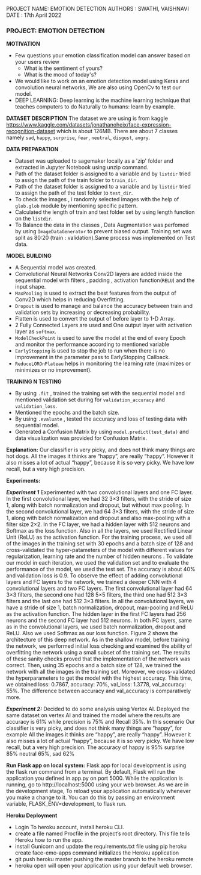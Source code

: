 PROJECT NAME: EMOTION DETECTION
AUTHORS : SWATHI, VAISHNAVI
DATE : 17th April 2022

### PROJECT: EMOTION DETECTION
**MOTIVATION**
* Few questions your emotion classification model can answer based on your users review
  * What is the sentiment of yours?
  * What is the mood of today's?
* We would like to work on an emotion detection model using Keras and convolution neural networks, We are also using OpenCv to test our model.
* DEEP LEARNING: Deep learning is the machine learning technique that teaches computers to do Naturally to humans: learn by example.

**DATASET DESCRIPTION**
The dataset we are using is from kaggle https://www.kaggle.com/datasets/jonathanoheix/face-expression-recognition-dataset which is about 126MB. There are about 7 classes namely `sad`,  `happy`, `surprise`, `fear`, `neutral`, `disgust`, `angry`. 
 
**DATA PREPARATION**
* Dataset was uploaded to sagemaker locally as a 'zip' folder and extracted in Jupyter Notebook using unzip command.
* Path of the dataset folder is assigned to a variable and by `listdir` tried to assign the path of the train folder to `train_dir`.
* Path of the dataset folder is assigned to a variable and by `listdir` tried to assign the path of the test folder to `test_dir`.
* To check the images , i randomly selected images with the help of `glob.glob` module by mentioning specific pattern.
* Calculated the length of train and test folder set by using length function on the `listdir`.
* To Balance the data in the classes , Data Augmentation was perfomed by using `ImageDataGenerator` to prevent biased output. Training set was split as 80:20 (train : validation).Same process was implemented on Test data.

**MODEL BUILDING**
* A Sequential model was created.
* Convolutional Neural Networks Conv2D layers are  added inside the sequential model with filters , padding , activation function(`RELU`) and the input shape.
* `MaxPooling` is used to extract the best features from the output of Conv2D which helps in reducing Overfitting.
* `Dropout` is used to manage and balance the accuracy between train and validation sets by increasing or decreasing probability.
* Flatten is used to convert the output of before layer to 1-D Array.
* 2 Fully Connected Layers are used and One output layer with activation layer as `softmax`.
* `ModelCheckPoint` is used to save the model at the end of every Epoch and monitor the performance according to mentioned variable
* `EarlyStopping` is used to stop the job to run when there is no improvement in the parameter pass to EarlyStopping Callback.
* `ReduceLOROnPlateau` helps in monitoring the learning rate (maximizes or minimizes or no improvement).

**TRAINING N TESTING**
* By using `.fit` , trained the training set with the sequential model and mentioned validation set during for `validation_accuracy` and `validation_loss`.
* Mentioned the epochs and the batch size.
* By using `.evaluate` , tested the accuracy and loss of testing data with sequential model.
* Generated a Confusion Matrix by using `model.predict(test_data)` and data visualization was provided for Confusion Matrix.

**Explanation:**
Our classifier is very picky, and does not think many things are hot dogs. All the images it thinks are “happy”, are really “happy”. However it also misses a lot of actual “happy”, because it is so very picky. We have low recall, but a very high precision.

**Experiments:**

***Experiment 1***
Experimented with two convolutional layers and one FC layer. In the first convolutional layer, we had 32 3×3 filters, with the stride of size 1, along with batch normalization and dropout, but without max pooling. In the second convolutional layer, we had 64 3×3 filters, with the stride of size 1, along with batch normalization and dropout and also max-pooling with a filter size 2×2. In the FC layer, we had a hidden layer with 512 neurons and Softmax as the loss function. Also in all the layers, we used Rectified Linear Unit (ReLU) as the activation function. For the training process, we used all of the images in the training set with 30 epochs and a batch size of 128 and cross-validated the hyper-patameters of the model with different values for regularization, learning rate and the number of hidden neurons . To validate our model in each iteration, we used the validation set and to evaluate the performance of the model, we used the test set. The accuracy is about 40% and validation loss is 0.9. 
To observe the effect of adding convolutional layers and FC layers to the network, we trained a deeper CNN with 4 convolutional layers and two FC layers. The first convolutional layer had 64 3×3 filters, the second one had 128 5×5 filters, the third one had 512 3×3 filters and the last one had 512 3×3 filters. In all the convolutional layers, we have a stride of size 1, batch normalization, dropout, max-pooling and ReLU as the activation function. The hidden layer in the first FC layers had 256 neurons and the second FC layer had 512 neurons. In both FC layers, same as in the convolutional layers, we used batch normalization, dropout and ReLU. Also we used Softmax as our loss function. Figure 2 shows the architecture of this deep network. As in the shallow model, before training the network, we performed initial loss checking and examined the ability of overfitting the network using a small subset of the training set. The results of these sanity checks proved that the implementation of the network was correct. Then, using 35 epochs and a batch size of 128, we trained the network with all the images in the training set. Moreover, we cross-validated the hyperparameters to get the model with the highest accuracy. This time, we obtained loss: 0.7867,  accuracy: 70%, val_loss: 1.3778, val_accuracy: 55%. The difference between accuracy and val_accuracy is comparatively more. 

***Experiment 2:***
Decided to do some analysis using Vertex AI. Deployed the same dataset on vertex AI and trained the model where the results are accuracy is 61% while precision is 75% and Recall 35%. In this scenario Our classifier is very picky, and does not think many things are “happy”,  for example  All the images it thinks are “happy”, are really “happy”. However it also misses a lot of actual “happy”, because it is so very picky. We have low recall, but a very high precision.
The accuracy of happy is 95% surprise 85% neutral 65%, sad 62%

**Run Flask app on local system:**
Flask app for local development is using the flask run command from a terminal. By default, Flask will run the application you defined in app.py on port 5000. While the application is running, go to http://localhost:5000 using your web browser. As we are in the development stage, To reload your application automatically whenever you make a change to it. You can do this by passing an environment variable, FLASK_ENV=development, to flask run.

**Heroku Deployment**
* Login To heroku account, install heroku CLI.
* create a file named Procfile in the project’s root directory. This file tells Heroku how to run the app.
* install Gunicorn and update the requirements.txt file using pip
heroku create face-emo-apps command initializes the Heroku application
* git push heroku master pushing the master branch to the heroku remote
* heroku open will open your application using your default web browser. 


